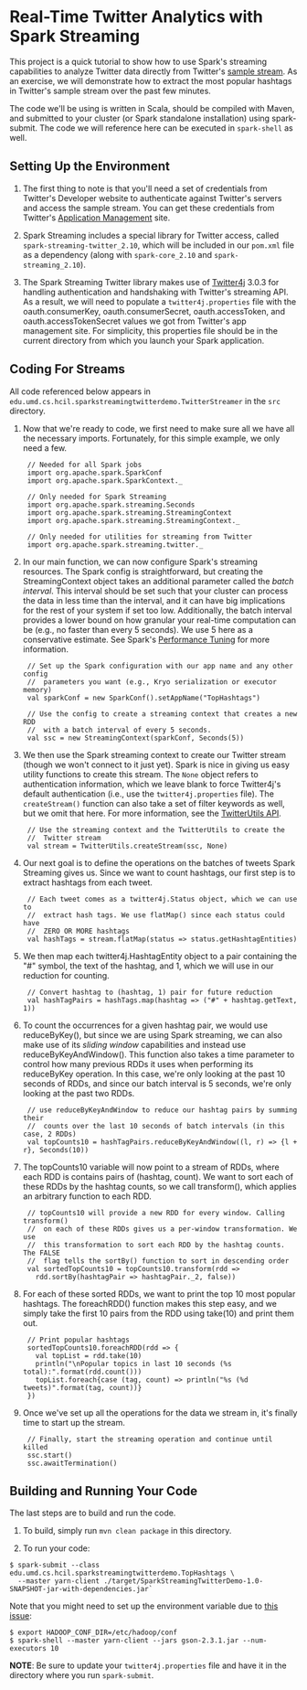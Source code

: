 # Real-Time Twitter Analytics with Spark Streaming

This project is a quick tutorial to show how to use Spark's streaming capabilities to analyze Twitter data directly from Twitter's [sample stream](https://dev.twitter.com/streaming/public).
As an exercise, we will demonstrate how to extract the most popular hashtags in Twitter's sample stream over the past few minutes.

The code we'll be using is written in Scala, should be compiled with Maven, and submitted to your cluster (or Spark standalone installation) using spark-submit.
The code we will reference here can be executed in `spark-shell` as well.


## Setting Up the Environment

1. The first thing to note is that you'll need a set of credentials from Twitter's Developer website to authenticate against Twitter's servers and access the sample stream. You can get these credentials from Twitter's [Application Management](https://apps.twitter.com/) site.

1. Spark Streaming includes a special library for Twitter access, called `spark-streaming-twitter_2.10`, which will be included in our `pom.xml` file as a dependency (along with `spark-core_2.10` and `spark-streaming_2.10`).

1. The Spark Streaming Twitter library makes use of [Twitter4j](http://twitter4j.org/) 3.0.3 for handling authentication and handshaking with Twitter's streaming API. As a result, we will need to populate a `twitter4j.properties` file with the oauth.consumerKey, oauth.consumerSecret, oauth.accessToken, and oauth.accessTokenSecret values we got from Twitter's app management site. For simplicity, this properties file should be in the current directory from which you launch your Spark application.


## Coding For Streams

All code referenced below appears in `edu.umd.cs.hcil.sparkstreamingtwitterdemo.TwitterStreamer` in the `src` directory.

1. Now that we're ready to code, we first need to make sure all we have all the necessary imports. Fortunately, for this simple example, we only need a few.

		// Needed for all Spark jobs
		import org.apache.spark.SparkConf
		import org.apache.spark.SparkContext._

		// Only needed for Spark Streaming
		import org.apache.spark.streaming.Seconds
		import org.apache.spark.streaming.StreamingContext
		import org.apache.spark.streaming.StreamingContext._

		// Only needed for utilities for streaming from Twitter
		import org.apache.spark.streaming.twitter._

1. In our main function, we can now configure Spark's streaming resources. The Spark config is straightforward, but creating the StreamingContext object takes an additional parameter called the _batch interval_. This interval should be set such that your cluster can process the data in less time than the interval, and it can have big implications for the rest of your system if set too low. Additionally, the batch interval provides a lower bound on how granular your real-time computation can be (e.g., no faster than every 5 seconds). We use 5 here as a conservative estimate. See Spark's [Performance Tuning](https://spark.apache.org/docs/latest/streaming-programming-guide.html#setting-the-right-batch-interval) for more information.

		// Set up the Spark configuration with our app name and any other config
		//  parameters you want (e.g., Kryo serialization or executor memory)
		val sparkConf = new SparkConf().setAppName("TopHashtags")

		// Use the config to create a streaming context that creates a new RDD 
		//  with a batch interval of every 5 seconds. 
		val ssc = new StreamingContext(sparkConf, Seconds(5))

1. We then use the Spark streaming context to create our Twitter stream (though we won't connect to it just yet). Spark is nice in giving us easy utility functions to create this stream. The `None` object refers to authentication information, which we leave blank to force Twitter4j's default authentication (i.e., use the `twitter4j.properties` file). The `createStream()` function can also take a set of filter keywords as well, but we omit that here. For more information, see the [TwitterUtils API](https://spark.apache.org/docs/latest/api/scala/index.html#org.apache.spark.streaming.twitter.TwitterUtils$).

		// Use the streaming context and the TwitterUtils to create the 
		//  Twitter stream
		val stream = TwitterUtils.createStream(ssc, None)

1. Our next goal is to define the operations on the batches of tweets Spark Streaming gives us. Since we want to count hashtags, our first step is to extract hashtags from each tweet.

		// Each tweet comes as a twitter4j.Status object, which we can use to 
		//  extract hash tags. We use flatMap() since each status could have
		//  ZERO OR MORE hashtags
		val hashTags = stream.flatMap(status => status.getHashtagEntities)

1. We then map each twitter4j.HashtagEntity object to a pair containing the "#" symbol, the text of the hashtag, and 1, which we will use in our reduction for counting.

		// Convert hashtag to (hashtag, 1) pair for future reduction
		val hashTagPairs = hashTags.map(hashtag => ("#" + hashtag.getText, 1))

1. To count the occurrences for a given hashtag pair, we would use reduceByKey(), but since we are using Spark streaming, we can also make use of its *sliding window* capabilities and instead use reduceByKeyAndWindow(). This function also takes a time parameter to control how many previous RDDs it uses when performing its reduceByKey operation. In this case, we're only looking at the past 10 seconds of RDDs, and since our batch interval is 5 seconds, we're only looking at the past two RDDs.

		// use reduceByKeyAndWindow to reduce our hashtag pairs by summing their 
		//  counts over the last 10 seconds of batch intervals (in this case, 2 RDDs)
		val topCounts10 = hashTagPairs.reduceByKeyAndWindow((l, r) => {l + r}, Seconds(10))

1. The topCounts10 variable will now point to a stream of RDDs, where each RDD is contains pairs of (hashtag, count). We want to sort each of these RDDs by the hashtag counts, so we call transform(), which applies an arbitrary function to each RDD.

		// topCounts10 will provide a new RDD for every window. Calling transform()
		//  on each of these RDDs gives us a per-window transformation. We use
		//  this transformation to sort each RDD by the hashtag counts. The FALSE 
		//  flag tells the sortBy() function to sort in descending order
		val sortedTopCounts10 = topCounts10.transform(rdd => 
		  rdd.sortBy(hashtagPair => hashtagPair._2, false))

1. For each of these sorted RDDs, we want to print the top 10 most popular hashtags. The foreachRDD() function makes this step easy, and we simply take the first 10 pairs from the RDD using take(10) and print them out.

		// Print popular hashtags
		sortedTopCounts10.foreachRDD(rdd => {
		  val topList = rdd.take(10)
		  println("\nPopular topics in last 10 seconds (%s total):".format(rdd.count()))
		  topList.foreach{case (tag, count) => println("%s (%d tweets)".format(tag, count))}
		})

1. Once we've set up all the operations for the data we stream in, it's finally time to start up the stream. 

		// Finally, start the streaming operation and continue until killed
		ssc.start()
		ssc.awaitTermination()


## Building and Running Your Code

The last steps are to build and run the code.

1. To build, simply run `mvn clean package` in this directory.

1. To run your code:

```
$ spark-submit --class edu.umd.cs.hcil.sparkstreamingtwitterdemo.TopHashtags \
  --master yarn-client ./target/SparkStreamingTwitterDemo-1.0-SNAPSHOT-jar-with-dependencies.jar`
```

Note that you might need to set up the environment variable due to [this issue](https://issues.cloudera.org/browse/DISTRO-664):

```
$ export HADOOP_CONF_DIR=/etc/hadoop/conf
$ spark-shell --master yarn-client --jars gson-2.3.1.jar --num-executors 10
```

__NOTE__: Be sure to update your `twitter4j.properties` file and have it in the directory where you run `spark-submit`.
